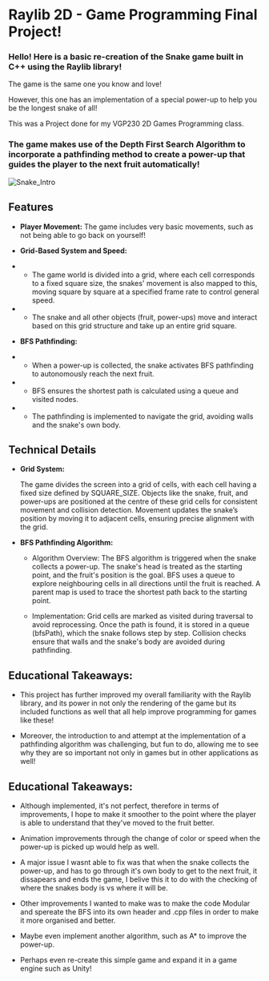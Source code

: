 # Raylib 2D - Game Programming Final Project!
### Hello! Here is a basic re-creation of the Snake game built in C++ using the Raylib library!

The game is the same one you know and love!

However, this one has an implementation of a special power-up to help you be the longest snake of all!

This was a Project done for my VGP230 2D Games Programming class.

### The game makes use of the Depth First Search Algorithm to incorporate a pathfinding method to create a power-up that guides the player to the next fruit automatically!

![Snake_Intro](https://github.com/user-attachments/assets/12fb0ce5-6b1a-48ef-89ea-d45f66537719)


 ## **Features**

  - **Player Movement:** The game includes very basic movements, such as not being able to go back on yourself!

  - **Grid-Based System and Speed:**
  - - The game world is divided into a grid, where each cell corresponds to a fixed square size, the snakes' movement is also mapped to this, moving square by square at a specified frame rate to control general speed.
  - - The snake and all other objects (fruit, power-ups) move and interact based on this grid structure and take up an entire grid square.

  - **BFS Pathfinding:**
  - - When a power-up is collected, the snake activates BFS pathfinding to autonomously reach the next fruit.
  - - BFS ensures the shortest path is calculated using a queue and visited nodes.
  - - The pathfinding is implemented to navigate the grid, avoiding walls and the snake's own body.
   
 ## Technical Details
- **Grid System:**

   The game divides the screen into a grid of cells, with each cell having a fixed size defined by SQUARE_SIZE.
   Objects like the snake, fruit, and power-ups are positioned at the centre of these grid cells for consistent movement and collision detection.
   Movement updates the snake’s position by moving it to adjacent cells, ensuring precise alignment with the grid.

- **BFS Pathfinding Algorithm:**

    - Algorithm Overview:
        The BFS algorithm is triggered when the snake collects a power-up.
        The snake's head is treated as the starting point, and the fruit's position is the goal.
        BFS uses a queue to explore neighbouring cells in all directions until the fruit is reached.
        A parent map is used to trace the shortest path back to the starting point.

    - Implementation:
        Grid cells are marked as visited during traversal to avoid reprocessing.
        Once the path is found, it is stored in a queue (bfsPath), which the snake follows step by step.
        Collision checks ensure that walls and the snake's body are avoided during pathfinding.

## Educational Takeaways:
- This project has further improved my overall familiarity with the Raylib library, and its power in not only the rendering of the game but its included functions as well that all help improve programming for games like these!

- Moreover, the introduction to and attempt at the implementation of a pathfinding algorithm was challenging, but fun to do, allowing me to see why they are so important not only in games but in other applications as well!

## Educational Takeaways:
- Although implemented, it's not perfect, therefore in terms of improvements, I hope to make it smoother to the point where the player is able to understand that they've moved to the fruit better.

- Animation improvements through the change of color or speed when the power-up is picked up would help as well.

- A major issue I wasnt able to fix was that when the snake collects the power-up, and has to go through it's own body to get to the next fruit, it dissapears and ends the game, I belive this it to do with the checking of where the snakes body is vs where it will be.

- Other improvements I wanted to make was to make the code Modular and spereate the BFS into its own header and .cpp files in order to make it more organised and better.

- Maybe even implement another algorithm, such as A* to improve the power-up. 

- Perhaps even re-create this simple game and expand it in a game engine such as Unity! 

